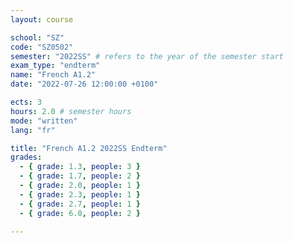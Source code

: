 ```yaml
---
layout: course

school: "SZ"
code: "SZ0502"
semester: "2022SS" # refers to the year of the semester start
exam_type: "endterm"
name: "French A1.2"
date: "2022-07-26 12:00:00 +0100"

ects: 3
hours: 2.0 # semester hours
mode: "written"
lang: "fr"

title: "French A1.2 2022SS Endterm"
grades:
  - { grade: 1.3, people: 3 }
  - { grade: 1.7, people: 2 }
  - { grade: 2.0, people: 1 }
  - { grade: 2.3, people: 1 }
  - { grade: 2.7, people: 1 }
  - { grade: 6.0, people: 2 }

---
```



